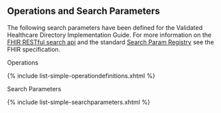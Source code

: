 
## Operations and Search Parameters

The following search parameters have been defined for the Validated Healthcare Directory Implementation Guide.  For more information on the [FHIR RESTful search api](http://hl7.org/fhir/2018Jan/search.html) and the standard [Search Param Registry](http://hl7.org/fhir/2018Jan/searchparameter-registry.html) see the FHIR specification.

Operations

{% include list-simple-operationdefinitions.xhtml %}

Search Parameters

{% include list-simple-searchparameters.xhtml %}